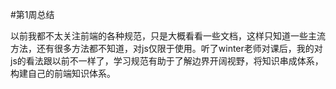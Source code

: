 #第1周总结

以前我都不太关注前端的各种规范，只是大概看看一些文档，这样只知道一些主流方法，还有很多方法都不知道，对js仅限于使用。听了winter老师对课后，我的对js的看法跟以前不一样了，学习规范有助于了解边界开阔视野，将知识串成体系，构建自己的前端知识体系。